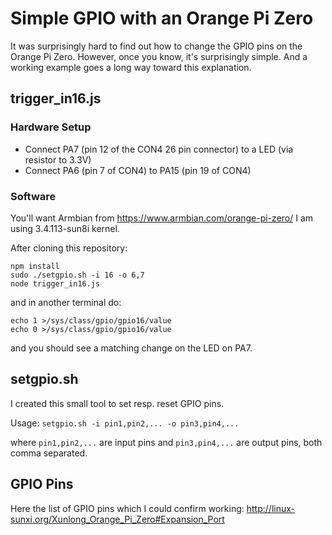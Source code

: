 # Simple GPIO with an Orange Pi Zero


It was surprisingly hard to find out how to change the GPIO pins on the Orange Pi Zero. However, once you know, it's surprisingly simple. And a working example goes a long way toward this explanation.

## trigger_in16.js

### Hardware Setup

* Connect PA7 (pin 12 of the CON4 26 pin connector) to a LED (via resistor to 3.3V)
* Connect PA6 (pin 7 of CON4) to PA15 (pin 19 of CON4)

### Software

You'll want Armbian from https://www.armbian.com/orange-pi-zero/
I am using 3.4.113-sun8i kernel.

After cloning this repository:
```
npm install
sudo ./setgpio.sh -i 16 -o 6,7
node trigger_in16.js
```

and in another terminal do:
```
echo 1 >/sys/class/gpio/gpio16/value
echo 0 >/sys/class/gpio/gpio16/value
```

and you should see a matching change on the LED on PA7.

## setgpio.sh

I created this small tool to set resp. reset GPIO pins.

Usage: `setgpio.sh -i pin1,pin2,... -o pin3,pin4,...`

where `pin1,pin2,...` are input pins and
`pin3,pin4,...` are output pins, both comma separated.

## GPIO Pins

Here the list of GPIO pins which I could confirm working: http://linux-sunxi.org/Xunlong_Orange_Pi_Zero#Expansion_Port
